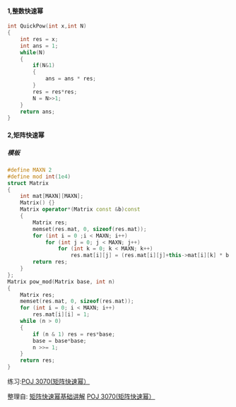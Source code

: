 #### 1,整数快速幂
```cpp
int QuickPow(int x,int N)
{
    int res = x;
    int ans = 1;
    while(N)
    {
        if(N&1)
        {
            ans = ans * res;
        }
        res = res*res;
        N = N>>1;
    }
    return ans;
}
```
#### 2,矩阵快速幂
##### 模板
```cpp
#define MAXN 2
#define mod int(1e4)  
struct Matrix
{
	int mat[MAXN][MAXN];
	Matrix() {}
	Matrix operator*(Matrix const &b)const
	{
		Matrix res;
		memset(res.mat, 0, sizeof(res.mat));
		for (int i = 0 ;i < MAXN; i++)
			for (int j = 0; j < MAXN; j++)
				for (int k = 0; k < MAXN; k++)
					res.mat[i][j] = (res.mat[i][j]+this->mat[i][k] * b.mat[k][j])%mod;
		return res;
	}
};
Matrix pow_mod(Matrix base, int n)
{
	Matrix res;
	memset(res.mat, 0, sizeof(res.mat));
	for (int i = 0; i < MAXN; i++)
		res.mat[i][i] = 1;
	while (n > 0)
	{
		if (n & 1) res = res*base;
		base = base*base;
		n >>= 1;
	}
	return res;
}
```
练习:[POJ 3070(矩阵快速幂）](https://github.com/BinGYiZhanG/aoapc-book/blob/master/To%20Be%20a%20ACMer/06_27/POJ%203070.md)





















整理自:
[矩阵快速幂基础讲解](https://www.cnblogs.com/cmmdc/p/6936196.html)
[POJ 3070(矩阵快速幂）](https://blog.csdn.net/qq_24489717/article/details/51120679)
